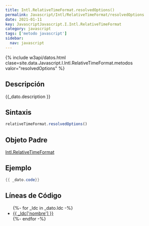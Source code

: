 ```yaml
---
title: Intl.RelativeTimeFormat.resolvedOptions()
permalink: Javascript/Intl/RelativeTimeFormat/resolvedOptions
date: 2021-01-11
key: JavascriptJavascript.I.Intl.RelativeTimeFormat
category: javascript
tags: ['metodo javascript']
sidebar: 
  nav: javascript
---
```


{% include w3api/datos.html clase=site.data.Javascript.I.Intl.RelativeTimeFormat.metodos valor="resolvedOptions" %}

## Descripción
{{_dato.description }}

## Sintaxis
~~~javascript
relativeTimeFormat.resolvedOptions()
~~~

## Objeto Padre
[Intl.RelativeTimeFormat](/javascript/Intl/RelativeTimeFormat/)

## Ejemplo
~~~java
{{ _dato.code}}
~~~

## Líneas de Código
<ul>
{%- for _ldc in _dato.ldc -%}
   <li>
       <a href="{{_ldc['url'] }}">{{ _ldc['nombre'] }}</a>
   </li>
{%- endfor -%}
</ul>
